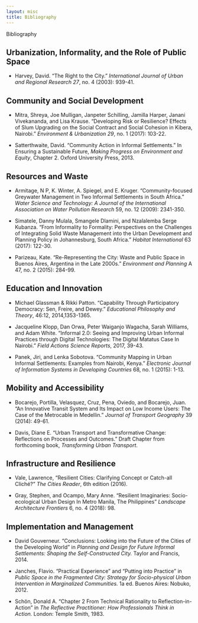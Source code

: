 ```yaml
---
layout: misc
title: Bibliography
---
```


Bibliography

 ## Urbanization, Informality, and the Role of Public Space

 * Harvey, David. “The Right to the City.” _International Journal of Urban and Regional Research 27_, no. 4 (2003): 939-41.

## Community and Social Development

 * Mitra, Shreya, Joe Mulligan, Janpeter Schilling, Jamilla Harper, Janani Vivekananda, and Lisa Krause. “Developing Risk or Resilience? Effects of Slum Upgrading on the Social Contract and Social Cohesion in Kibera, Nairobi.” _Environment & Urbanization 29_, no. 1 (2017): 103-22.

 * Satterthwaite, David. “Community Action in Informal Settlements.” In Ensuring a Sustainable Future, _Making Progress on Environment and Equity_, Chapter 2. Oxford University Press, 2013.

## Resources and Waste

 * Armitage, N P, K. Winter, A. Spiegel, and E. Kruger. “Community-focused Greywater Management in Two Informal Settlements in South Africa.” _Water Science and Technology: A Journal of the International Association on Water Pollution Research_ 59, no. 12 (2009): 2341-350.

 * Simatele, Danny Mulala, Smangele Dlamini, and Nzalalemba Serge Kubanza. “From Informality to Formality: Perspectives on the Challenges of Integrating Solid Waste Management into the Urban Development and Planning Policy in Johannesburg, South Africa.” _Habitat International_ 63 (2017): 122-30.

 * Parizeau, Kate. “Re-Representing the City: Waste and Public Space in Buenos Aires, Argentina in the Late 2000s.” _Environment and Planning_ A 47, no. 2 (2015): 284-99.

## Education and Innovation

 * Michael Glassman & Rikki Patton. “Capability Through Participatory Democracy: Sen, Freire, and Dewey.” _Educational Philosophy and Theory_, 46:12, 2014,1353-1365.

 * Jacqueline Klopp, Dan Orwa, Peter Waiganjo Wagacha, Sarah Williams, and Adam White. “Informal 2.0: Seeing and Improving Urban Informal Practices through Digital Technologies: The Digital Matatus Case In Nairobi.” _Field Actions Science Reports_, 2017, 39-43.

 * Panek, Jiri, and Lenka Sobotova. “Community Mapping in Urban Informal Settlements: Examples from Nairobi, Kenya.” _Electronic Journal of Information Systems in Developing Countries_ 68, no. 1 (2015): 1-13.

## Mobility and Accessibility

 * Bocarejo, Portilla, Velasquez, Cruz, Pena, Oviedo, and Bocarejo, Juan. “An Innovative Transit System and Its Impact on Low Income Users: The Case of the Metrocable in Medellin.” _Journal of Transport Geography_ 39 (2014): 49-61.

 * Davis, Diane E. “Urban Transport and Transformative Change: Reflections on Processes and Outcomes.” Draft Chapter from forthcoming book, _Transforming Urban Transport_.

## Infrastructure and Resilience

 * Vale, Lawrence, “Resilient Cities: Clarifying Concept or Catch-all Cliché?” _The Cities Reader_, 6th edition (2016).

 * Gray, Stephen, and Ocampo, Mary Anne. “Resilient Imaginaries: Socio-ecological Urban Design In Metro Manila, The Philippines” _Landscape Architecture Frontiers_ 6, no. 4 (2018): 98.

## Implementation and Management

* David Gouverneur. “Conclusions: Looking into the Future of the Cities of the Developing World” in _Planning and Design for Future Informal Settlements: Shaping the Self-Constructed City._ Taylor and Francis, 2014.

 * Janches, Flavio. “Practical Experience” and “Putting into Practice” in _Public Space in the Fragmented City: Strategy for Socio-physical Urban Intervention in Marginalized Communities._ 1a ed. Buenos Aires: Nobuko, 2012.

 * Schön, Donald A. “Chapter 2 From Technical Rationality to Reflection-in-Action” in _The Reflective Practitioner: How Professionals Think in Action._ London: Temple Smith, 1983.
